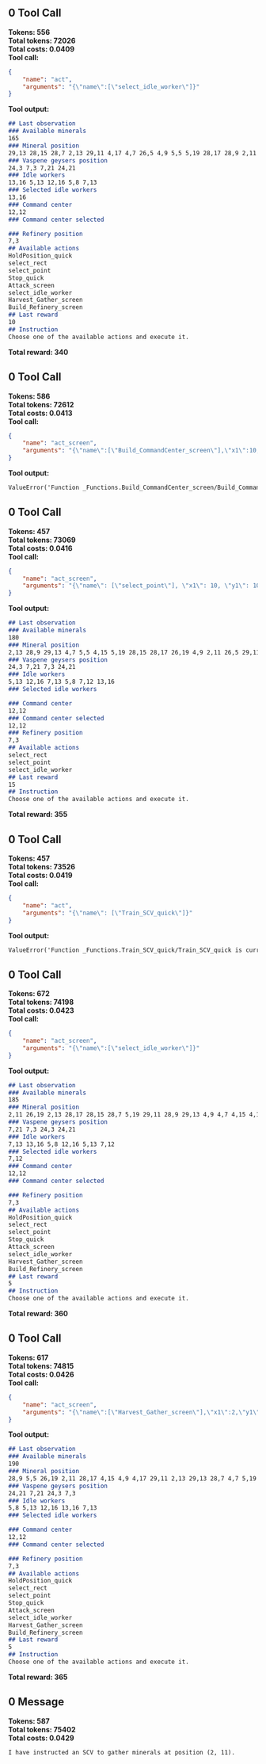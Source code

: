 ## 0 Tool Call
**Tokens: 556**  
**Total tokens: 72026**  
**Total costs: 0.0409**  
**Tool call:**  
```json
{
    "name": "act",
    "arguments": "{\"name\":[\"select_idle_worker\"]}"
}
```
**Tool output:**  
```markdown
## Last observation
### Available minerals
165
### Mineral position
29,13 28,15 28,7 2,13 29,11 4,17 4,7 26,5 4,9 5,5 5,19 28,17 28,9 2,11 4,15 26,19
### Vaspene geysers position
24,3 7,3 7,21 24,21
### Idle workers
13,16 5,13 12,16 5,8 7,13
### Selected idle workers
13,16
### Command center
12,12
### Command center selected

### Refinery position
7,3
## Available actions
HoldPosition_quick
select_rect
select_point
Stop_quick
Attack_screen
select_idle_worker
Harvest_Gather_screen
Build_Refinery_screen
## Last reward
10
## Instruction
Choose one of the available actions and execute it.
```
**Total reward: 340**  
## 0 Tool Call
**Tokens: 586**  
**Total tokens: 72612**  
**Total costs: 0.0413**  
**Tool call:**  
```json
{
    "name": "act_screen",
    "arguments": "{\"name\":[\"Build_CommandCenter_screen\"],\"x1\":10,\"y1\":10}"
}
```
**Tool output:**  
```markdown
ValueError('Function _Functions.Build_CommandCenter_screen/Build_CommandCenter_screen is currently not available')
```
## 0 Tool Call
**Tokens: 457**  
**Total tokens: 73069**  
**Total costs: 0.0416**  
**Tool call:**  
```json
{
    "name": "act_screen",
    "arguments": "{\"name\": [\"select_point\"], \"x1\": 10, \"y1\": 10}"
}
```
**Tool output:**  
```markdown
## Last observation
### Available minerals
180
### Mineral position
2,13 28,9 29,13 4,7 5,5 4,15 5,19 28,15 28,17 26,19 4,9 2,11 26,5 29,11 28,7 4,17
### Vaspene geysers position
24,3 7,21 7,3 24,21
### Idle workers
5,13 12,16 7,13 5,8 7,12 13,16
### Selected idle workers

### Command center
12,12
### Command center selected
12,12
### Refinery position
7,3
## Available actions
select_rect
select_point
select_idle_worker
## Last reward
15
## Instruction
Choose one of the available actions and execute it.
```
**Total reward: 355**  
## 0 Tool Call
**Tokens: 457**  
**Total tokens: 73526**  
**Total costs: 0.0419**  
**Tool call:**  
```json
{
    "name": "act",
    "arguments": "{\"name\": [\"Train_SCV_quick\"]}"
}
```
**Tool output:**  
```markdown
ValueError('Function _Functions.Train_SCV_quick/Train_SCV_quick is currently not available')
```
## 0 Tool Call
**Tokens: 672**  
**Total tokens: 74198**  
**Total costs: 0.0423**  
**Tool call:**  
```json
{
    "name": "act_screen",
    "arguments": "{\"name\":[\"select_idle_worker\"]}"
}
```
**Tool output:**  
```markdown
## Last observation
### Available minerals
185
### Mineral position
2,11 26,19 2,13 28,17 28,15 28,7 5,19 29,11 28,9 29,13 4,9 4,7 4,15 4,17 5,5 26,5
### Vaspene geysers position
7,21 7,3 24,3 24,21
### Idle workers
7,13 13,16 5,8 12,16 5,13 7,12
### Selected idle workers
7,12
### Command center
12,12
### Command center selected

### Refinery position
7,3
## Available actions
HoldPosition_quick
select_rect
select_point
Stop_quick
Attack_screen
select_idle_worker
Harvest_Gather_screen
Build_Refinery_screen
## Last reward
5
## Instruction
Choose one of the available actions and execute it.
```
**Total reward: 360**  
## 0 Tool Call
**Tokens: 617**  
**Total tokens: 74815**  
**Total costs: 0.0426**  
**Tool call:**  
```json
{
    "name": "act_screen",
    "arguments": "{\"name\":[\"Harvest_Gather_screen\"],\"x1\":2,\"y1\":11}"
}
```
**Tool output:**  
```markdown
## Last observation
### Available minerals
190
### Mineral position
28,9 5,5 26,19 2,11 28,17 4,15 4,9 4,17 29,11 2,13 29,13 28,7 4,7 5,19 28,15 26,5
### Vaspene geysers position
24,21 7,21 24,3 7,3
### Idle workers
5,8 5,13 12,16 13,16 7,13
### Selected idle workers

### Command center
12,12
### Command center selected

### Refinery position
7,3
## Available actions
HoldPosition_quick
select_rect
select_point
Stop_quick
Attack_screen
select_idle_worker
Harvest_Gather_screen
Build_Refinery_screen
## Last reward
5
## Instruction
Choose one of the available actions and execute it.
```
**Total reward: 365**  
## 0 Message
**Tokens: 587**  
**Total tokens: 75402**  
**Total costs: 0.0429**  
```markdown
I have instructed an SCV to gather minerals at position (2, 11).
```
